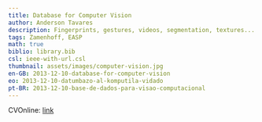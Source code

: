 ```yaml
---
title: Database for Computer Vision
author: Anderson Tavares
description: Fingerprints, gestures, videos, segmentation, textures...
tags: Zamenhoff, EASP
math: true
biblio: library.bib
csl: ieee-with-url.csl
thumbnail: assets/images/computer-vision.jpg
en-GB: 2013-12-10-database-for-computer-vision
eo: 2013-12-10-datumbazo-al-komputila-vidado
pt-BR: 2013-12-10-base-de-dados-para-visao-computacional
---
```


CVOnline: <a target="_blank" href="http://homepages.inf.ed.ac.uk/rbf/CVonline/Imagedbase.htm">link</a>